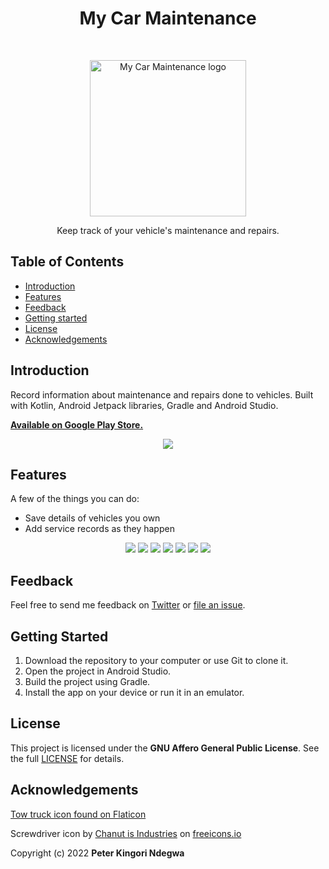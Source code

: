 <h1 align="center"> My Car Maintenance </h1> <br>
<p align="center">
  <img alt="My Car Maintenance logo" title="My Car Maintenance" src="app/src/main/ic_launcher-playstore.png" width="250">
</p>

<p align="center">
  Keep track of your vehicle's maintenance and repairs.
</p>

<!-- START doctoc generated TOC please keep comment here to allow auto update -->
<!-- DON'T EDIT THIS SECTION, INSTEAD RE-RUN doctoc TO UPDATE -->

## Table of Contents

- [Introduction](#introduction)
- [Features](#features)
- [Feedback](#feedback)
- [Getting started](#getting-started)
- [License](#license)
- [Acknowledgements](#acknowledgements)

<!-- END doctoc generated TOC please keep comment here to allow auto update -->

## Introduction

Record information about maintenance and repairs done to vehicles. Built with Kotlin, Android Jetpack libraries, Gradle
and Android Studio.

**<a href="https://play.google.com/store/apps/details?id=com.pkndegwa.mycarmaintenance" target="_blank">Available on Google Play Store.</a>**

<p align="center">
  <img src = "app/src/main/res/drawable-nodpi/screenshot1.jpg">
</p>

## Features

A few of the things you can do:

* Save details of vehicles you own
* Add service records as they happen

<p align="center">
  <img src = "app/src/main/res/drawable-nodpi/screenshot2.jpg">
  <img src = "app/src/main/res/drawable-nodpi/screenshot3.jpg">
  <img src = "app/src/main/res/drawable-nodpi/screenshot4.jpg">
  <img src = "app/src/main/res/drawable-nodpi/screenshot5.jpg">
  <img src = "app/src/main/res/drawable-nodpi/screenshot6.jpg">
  <img src = "app/src/main/res/drawable-nodpi/screenshot7.jpg">
  <img src = "app/src/main/res/drawable-nodpi/screenshot8.jpg">
</p>

## Feedback

Feel free to send me feedback on [Twitter](https://twitter.com/PKNdegwa)
or [file an issue](https://github.com/PeterKingori/My-Car-Maintenance/issues/new).

## Getting Started

1. Download the repository to your computer or use Git to clone it.
2. Open the project in Android Studio.
3. Build the project using Gradle.
4. Install the app on your device or run it in an emulator.

## License

This project is licensed under the **GNU Affero General Public License**. See the
full [LICENSE](https://choosealicense.com/licenses/agpl-3.0/) for details.

## Acknowledgements

<p><a href="https://www.flaticon.com/free-icons/tow-truck" title="tow truck icons">Tow truck icon found on Flaticon</a></p>
<p>Screwdriver icon by <a href="https://freeicons.io/profile/135331">Chanut is Industries</a> on <a href="https://freeicons.io">freeicons.io</a></p>


Copyright (c) 2022 **Peter Kingori Ndegwa**

